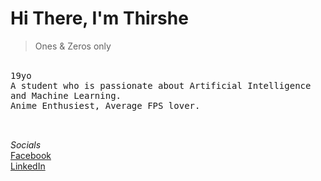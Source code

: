 # Hi There, I'm Thirshe<br>
>Ones & Zeros only <br>


<br>
<div style="font-family: monospace;">
19yo <br>
A student who is passionate about Artificial Intelligence and Machine Learning.<br>
Anime Enthusiest, Average FPS lover.<br><br><br></div>


*Socials* <br>
 [Facebook](https://web.facebook.com/thirshe.perera)<br>[LinkedIn](https://www.linkedin.com/in/thirshe-perera-109644276/?lipi=urn%3Ali%3Apage%3Aprofile_common_profile_index%3Bd5c976e4-ae37-497b-b3bd-851b508d983c)


